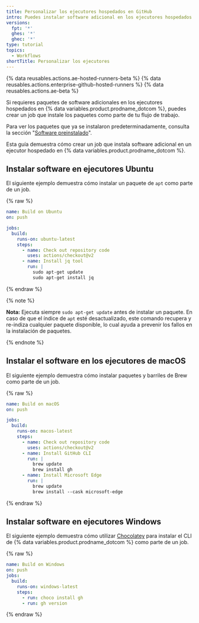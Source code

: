 ```yaml
---
title: Personalizar los ejecutores hospedados en GitHub
intro: Puedes instalar software adicional en los ejecutores hospedados en GitHub como parte de tu flujo de trabajo.
versions:
  fpt: '*'
  ghes: '*'
  ghec: '*'
type: tutorial
topics:
  - Workflows
shortTitle: Personalizar los ejecutores
---
```


{% data reusables.actions.ae-hosted-runners-beta %}
{% data reusables.actions.enterprise-github-hosted-runners %}
{% data reusables.actions.ae-beta %}

Si requieres paquetes de software adicionales en los ejecutores hospedados en {% data variables.product.prodname_dotcom %}, puedes crear un job que instale los paquetes como parte de tu flujo de trabajo.

Para ver los paquetes que ya se instalaron predeterminadamente, consulta la sección "[Software preinstalado](/actions/using-github-hosted-runners/about-github-hosted-runners#preinstalled-software)".

Esta guía demuestra cómo crear un job que instala software adicional en un ejecutor hospedado en {% data variables.product.prodname_dotcom %}.

## Instalar software en ejecutores Ubuntu

El siguiente ejemplo demuestra cómo instalar un paquete de `apt` como parte de un job.

{% raw %}
```yaml
name: Build on Ubuntu
on: push

jobs:
  build:
    runs-on: ubuntu-latest
    steps:
      - name: Check out repository code
        uses: actions/checkout@v2
      - name: Install jq tool
        run: |
          sudo apt-get update
          sudo apt-get install jq
```
{% endraw %}

{% note %}

**Nota:** Ejecuta siempre `sudo apt-get update` antes de instalar un paquete. En caso de que el índice de `apt` esté desactualizado, este comando recupera y re-indiza cualquier paquete disponible, lo cual ayuda a prevenir los fallos en la instalación de paquetes.

{% endnote %}

## Instalar el software en los ejecutores de macOS

El siguiente ejemplo demuestra cómo instalar paquetes y barriles de Brew como parte de un job.

{% raw %}
```yaml
name: Build on macOS
on: push

jobs:
  build:
    runs-on: macos-latest
    steps:
      - name: Check out repository code
        uses: actions/checkout@v2
      - name: Install GitHub CLI
        run: |
          brew update
          brew install gh
      - name: Install Microsoft Edge
        run: |
          brew update
          brew install --cask microsoft-edge
```
{% endraw %}

## Instalar software en ejecutores Windows

El siguiente ejemplo demuestra cómo utilizar [Chocolatey](https://community.chocolatey.org/packages) para instalar el CLI de {% data variables.product.prodname_dotcom %} como parte de un job.

{% raw %}
```yaml
name: Build on Windows
on: push
jobs:
  build:
    runs-on: windows-latest
    steps:
      - run: choco install gh
      - run: gh version
```
{% endraw %}
